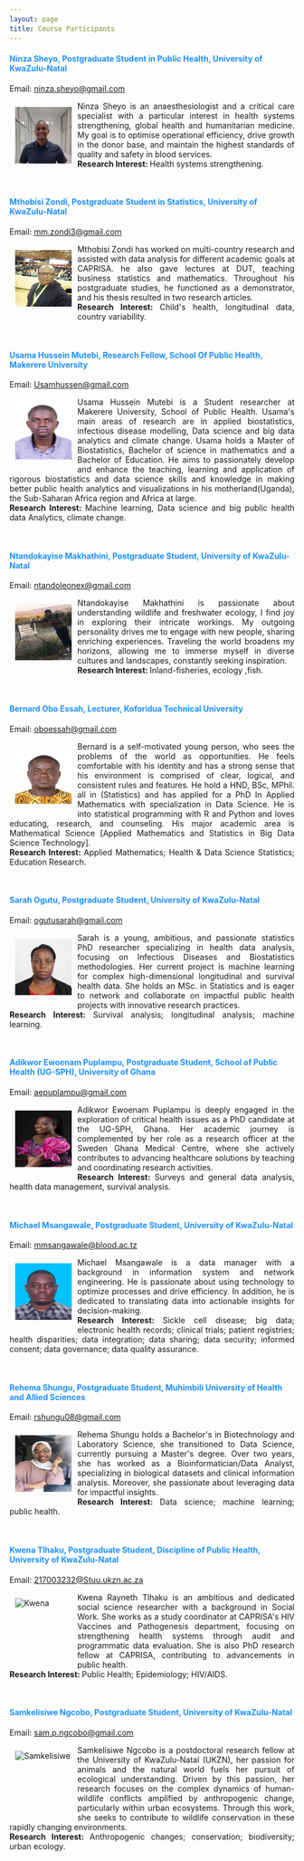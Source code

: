 ```yaml
---
layout: page
title: Course Participants 
--- 
```


<h4 style="color:DodgerBlue;"> Ninza	Sheyo,  Postgraduate Student in Public Health, University of KwaZulu-Natal </h4> 
Email: <a href="mailto:ninza.sheyo@gmail.com">ninza.sheyo@gmail.com</a> <br>
<p align="justify"> <img src="../figures/Ninza_Sheyo.jpg" alt="Sheyo" style="float:left; width:100px; height:100px; padding: 10px;"><span style="vertical-align:bottom"> Ninza	Sheyo is an anaesthesiologist and a critical care specialist with a particular interest in health systems strengthening, global health and humanitarian medicine. My goal is to optimise operational efficiency, drive growth in the donor base, and maintain the highest standards of quality and safety in blood services. <br>
<b>Research Interest: </b>Health systems strengthening. </span> </p> <br>

<h4 style="color:DodgerBlue;"> Mthobisi	Zondi,  Postgraduate Student in Statistics, University of KwaZulu-Natal </h4> 
Email: <a href="mailto:mm.zondi3@gmail.com">mm.zondi3@gmail.com</a> <br>
<p align="justify"> <img src="../figures/Mthobisi_Zondi.jpg" alt="Zondi" style="float:left; width:100px; height:100px; padding: 10px;"><span style="vertical-align:bottom"> Mthobisi	Zondi has worked on multi-country research and assisted with data analysis for different academic goals at CAPRISA. he also gave lectures at DUT, teaching business statistics and mathematics. Throughout his postgraduate studies, he functioned as a demonstrator, and his thesis resulted in two research articles. <br>
<b>Research Interest: </b>Child's health, longitudinal data, country variability. </span> </p> <br>

<h4 style="color:DodgerBlue;"> Usama Hussein Mutebi,  Research Fellow, School Of Public Health, Makerere University </h4> 
Email: <a href="mailto:Usamhussen@gmail.com">Usamhussen@gmail.com</a> <br>
<p align="justify"> <img src="../figures/MUTEBI_USAMA_HUSSEIN.jpeg" alt="Mutebi" style="float:left; width:100px; height:100px; padding: 10px;"><span style="vertical-align:bottom"> Usama Hussein Mutebi is a Student researcher at Makerere University, School of Public Health. Usama's main areas of research are in applied biostatistics, infectious disease modelling, Data science and big data analytics and climate change. Usama holds a Master of Biostatistics, Bachelor of science in mathematics and a Bachelor of Education. He aims to  passionately develop and enhance the teaching, learning and application of rigorous  biostatistics and data science skills and knowledge in making better public health analytics and visualizations in his motherland(Uganda), the Sub-Saharan Africa region and Africa at large. <br>
<b>Research Interest: </b>Machine learning, Data science and big public health data Analytics, climate change. </span> </p> <br>

<h4 style="color:DodgerBlue;"> Ntandokayise Makhathini, Postgraduate Student, University of KwaZulu-Natal </h4> 
Email: <a href="mailto:ntandoleonex@gmail.com">ntandoleonex@gmail.com</a> <br>
<p align="justify"> <img src="../figures/Leonex_Ntando.jpeg" alt="Makhathini" style="float:left; width:100px; height:100px; padding: 10px;"><span style="vertical-align:bottom"> Ntandokayise Makhathini is passionate about understanding wildlife and freshwater ecology, I find joy in exploring their intricate workings. My outgoing personality drives me to engage with new people, sharing enriching experiences. Traveling the world broadens my horizons, allowing me to immerse myself in diverse cultures and landscapes, constantly seeking inspiration. <br>
<b>Research Interest: </b> Inland-fisheries, ecology ,fish. </span> </p> <br>

<h4 style="color:DodgerBlue;"> Bernard Obo Essah, Lecturer, Koforidua Technical University </h4> 
Email: <a href="mailto:oboessah@gmail.com">oboessah@gmail.com</a> <br>
<p align="justify"> <img src="../figures/Bernard.jpg" alt="Bernard" style="float:left; width:100px; height:100px; padding: 10px;"><span style="vertical-align:bottom"> Bernard is a self-motivated young person, who sees the problems of the world as opportunities. He feels comfortable with his identity and has a strong sense that his environment is comprised of clear, logical, and consistent rules and features. He hold a HND, BSc, MPhil. all in (Statistics) and has applied for a PhD In Applied Mathematics  with specialization in Data Science. He is into statistical programming with R and Python and loves educating, research, and counseling. His major academic area is Mathematical Science [Applied Mathematics and Statistics in Big Data Science Technology]. <br>
<b>Research Interest: </b> Applied Mathematics; Health & Data Science Statistics; Education Research. </span> </p> <br>

<h4 style="color:DodgerBlue;"> Sarah Ogutu, Postgraduate Student, University of KwaZulu-Natal </h4> 
Email: <a href="mailto:ogutusarah@gmail.com">ogutusarah@gmail.com</a> <br>
<p align="justify"> <img src="../figures/Sarah_Ogutu.jpg" alt="Sarah" style="float:left; width:100px; height:100px; padding: 10px;"><span style="vertical-align:bottom"> Sarah is a young, ambitious, and passionate statistics PhD researcher specializing in health data analysis, focusing on Infectious Diseases and Biostatistics methodologies. Her current project is machine learning for complex high-dimensional longitudinal and survival health data. She holds an MSc. in Statistics and is eager to network and collaborate on impactful public health projects with innovative research practices. <br>
<b>Research Interest: </b> Survival analysis; longitudinal analysis; machine learning. </span> </p> <br>

<h4 style="color:DodgerBlue;"> Adikwor Ewoenam Puplampu, Postgraduate Student, School of Public Health (UG-SPH), University of Ghana </h4> 
Email: <a href="mailto:aepuplampu@gmail.com">aepuplampu@gmail.com</a> <br>
<p align="justify"> <img src="../figures/ADIKWOR_PUPLAMPU.jpeg" alt="Sarah" style="float:left; width:100px; height:100px; padding: 10px;"><span style="vertical-align:bottom"> Adikwor Ewoenam Puplampu is deeply engaged in the exploration of critical health issues as a PhD candidate at the UG-SPH, Ghana. Her academic journey is complemented by her role as a research officer at the Sweden Ghana Medical Centre, where she actively contributes to advancing healthcare solutions by teaching and coordinating research activities. <br>
<b>Research Interest: </b> Surveys and general data analysis, health data management, survival analysis. </span> </p> <br>

<h4 style="color:DodgerBlue;"> Michael Msangawale, Postgraduate Student, University of KwaZulu-Natal </h4> 
Email: <a href="mailto:mmsangawale@blood.ac.tz">mmsangawale@blood.ac.tz</a> <br>
<p align="justify"> <img src="../figures/Michael_Msangawale.jpg" alt="Sarah" style="float:left; width:100px; height:100px; padding: 10px;"><span style="vertical-align:bottom"> Michael Msangawale is a data manager with a background in information system and network engineering. He is passionate about using technology to optimize processes and drive efficiency. In addition, he is dedicated to translating data into actionable insights for decision-making. <br>
<b>Research Interest: </b> Sickle cell disease; big data; electronic health records; clinical trials; patient registries; health disparities; data integration; data sharing; data security; informed consent; data governance; data quality assurance. </span> </p> <br>

<h4 style="color:DodgerBlue;"> Rehema Shungu, Postgraduate Student, Muhimbili University of Health and Allied Sciences </h4> 
Email: <a href="mailto:rshungu08@gmail.com">rshungu08@gmail.com</a> <br>
<p align="justify"> <img src="../figures/Rehema_Shungu.jpg" alt="Rehema" style="float:left; width:100px; height:100px; padding: 10px;"><span style="vertical-align:bottom"> Rehema Shungu holds a Bachelor's in Biotechnology and Laboratory Science, she transitioned to Data Science, currently pursuing a Master's degree. Over two years, she has worked as a Bioinformatician/Data Analyst, specializing in biological datasets and clinical information analysis. Moreover, she passionate about leveraging data for impactful insights. <br>
<b>Research Interest: </b> Data science; machine learning; public health. </span> </p> <br>

<h4 style="color:DodgerBlue;"> Kwena Tlhaku, Postgraduate Student, Discipline of Public Health, University of KwaZulu-Natal  </h4> 
Email: <a href="mailto:217003232@Stuu.ukzn.ac.za">217003232@Stuu.ukzn.ac.za</a> <br>
<p align="justify"> <img src="../figures/Kwena_Tlhaku.jpg" alt="Kwena" style="float:left; width:100px; height:100px; padding: 10px;"><span style="vertical-align:bottom"> Kwena Rayneth Tlhaku is an ambitious and dedicated social science researcher with a background in Social Work. She works as a study coordinator at CAPRISA's HIV Vaccines and Pathogenesis department, focusing on strengthening health systems through audit and programmatic data evaluation. She is also PhD research fellow at CAPRISA, contributing to advancements in public health. <br>
<b>Research Interest: </b> Public Health; Epidemiology; HIV/AIDS. </span> </p> <br>

<h4 style="color:DodgerBlue;"> Samkelisiwe Ngcobo, Postgraduate Student, University of KwaZulu-Natal  </h4> 
Email: <a href="mailto:sam.p.ngcobo@gmail.com">sam.p.ngcobo@gmail.com</a> <br>
<p align="justify"> <img src="../figures/Samkelisiwe_Ngcobo.jpg" alt="Samkelisiwe" style="float:left; width:100px; height:100px; padding: 10px;"><span style="vertical-align:bottom"> Samkelisiwe Ngcobo is a postdoctoral research fellow at the University of KwaZulu-Natal (UKZN), her passion for animals and the natural world fuels her pursuit of ecological understanding. Driven by this passion, her research focuses on the complex dynamics of human-wildlife conflicts amplified by anthropogenic change, particularly within urban ecosystems. Through this work, she seeks to contribute to wildlife conservation in these rapidly changing environments. <br>
<b>Research Interest: </b> Anthropogenic changes; conservation; biodiversity; urban ecology. </span> </p> <br>



